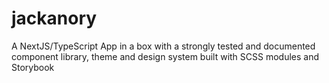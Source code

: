 # jackanory
A NextJS/TypeScript App in a box with a strongly tested and documented component library, theme and design system built with SCSS modules and Storybook
